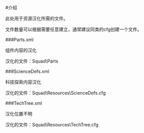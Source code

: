 #介绍

此处用于资源汉化所需的文件。

文件数量可以根据需要任意建立，通常建议同类的cfg创建一个文件。


###Parts.xml

组件内容的汉化

汉化的文件：Squad\Parts

###ScienceDefs.xml

科技探索内容汉化

汉化的文件：Squad\Resources\ScienceDefs.cfg

###TechTree.xml  

汉化位置不明

汉化的文件：Squad\Resources\TechTree.cfg
